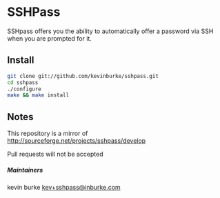 # SSHPass

SSHpass offers you the ability to automatically offer a password via SSH when
you are prompted for it.

## Install

```bash
git clone git://github.com/kevinburke/sshpass.git
cd sshpass
./configure
make && make install
```

## Notes

This repository is a mirror of http://sourceforge.net/projects/sshpass/develop

Pull requests will not be accepted

##### Maintainers

kevin burke <kev+sshpass@inburke.com>
